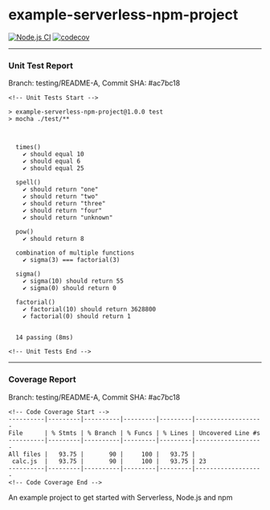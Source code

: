 # example-serverless-npm-project

[![Node.js CI](https://github.com/onkar406/example-serverless-npm-project/actions/workflows/build.yml/badge.svg?branch=main)](https://github.com/onkar406/example-serverless-npm-project/actions/workflows/build.yml) [![codecov](https://codecov.io/gh/onkar406/example-serverless-npm-project/branch/main/graph/badge.svg)](https://codecov.io/gh/onkar406/example-serverless-npm-project)

---

### Unit Test Report
Branch: testing/README-A, Commit SHA: #ac7bc18

``` text
<!-- Unit Tests Start -->

> example-serverless-npm-project@1.0.0 test
> mocha ./test/**



  times()
    ✔ should equal 10
    ✔ should equal 6
    ✔ should equal 25

  spell()
    ✔ should return "one"
    ✔ should return "two"
    ✔ should return "three"
    ✔ should return "four"
    ✔ should return "unknown"

  pow()
    ✔ should return 8

  combination of multiple functions
    ✔ sigma(3) === factorial(3)

  sigma()
    ✔ sigma(10) should return 55
    ✔ sigma(0) should return 0

  factorial()
    ✔ factorial(10) should return 3628800
    ✔ factorial(0) should return 1


  14 passing (8ms)

<!-- Unit Tests End -->
```

---

### Coverage Report
Branch: testing/README-A, Commit SHA: #ac7bc18

``` text
<!-- Code Coverage Start -->
----------|---------|----------|---------|---------|-------------------
File      | % Stmts | % Branch | % Funcs | % Lines | Uncovered Line #s
----------|---------|----------|---------|---------|-------------------
All files |   93.75 |       90 |     100 |   93.75 |
 calc.js  |   93.75 |       90 |     100 |   93.75 | 23
----------|---------|----------|---------|---------|-------------------
<!-- Code Coverage End -->
```

An example project to get started with Serverless, Node.js and npm